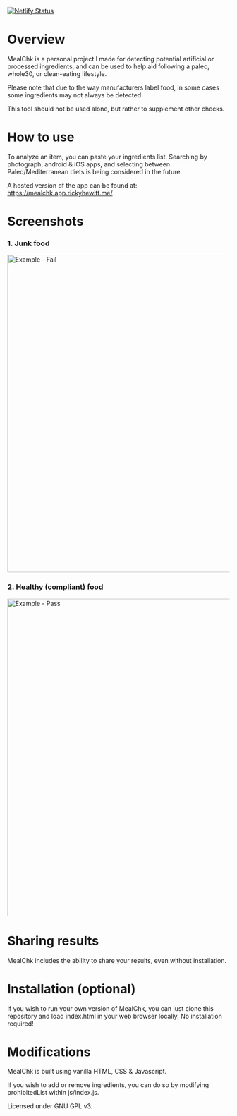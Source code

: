 [![Netlify Status](https://api.netlify.com/api/v1/badges/519e9e6b-06e0-4f1c-963a-998bc57d5f5f/deploy-status)](https://app.netlify.com/sites/mealchk/deploys)

# Overview
MealChk is a personal project I made for detecting potential artificial or processed ingredients, and can be used to help aid following a paleo, whole30, or clean-eating lifestyle.

Please note that due to the way manufacturers label food, in some cases some ingredients may not always be detected.

This tool should not be used alone, but rather to supplement other checks.

# How to use
To analyze an item, you can paste your ingredients list. Searching by photograph, android & iOS apps, and selecting between Paleo/Mediterranean diets is being considered in the future.

A hosted version of the app can be found at:
https://mealchk.app.rickyhewitt.me/

# Screenshots

### 1. Junk food
<img src="https://imgur.com/Ma55zvD.png" width="720" alt="Example - Fail"/>

### 2. Healthy (compliant) food
<img src="https://imgur.com/za9BDOn.png" width="720" alt="Example - Pass"/>

# Sharing results
MealChk includes the ability to share your results, even without installation.

# Installation (optional)
If you wish to run your own version of MealChk, you can just clone this repository and load index.html in your web browser locally. No installation required!

# Modifications
MealChk is built using vanilla HTML, CSS & Javascript.

If you wish to add or remove ingredients, you can do so by modifying prohibitedList within js/index.js.

Licensed under GNU GPL v3.
